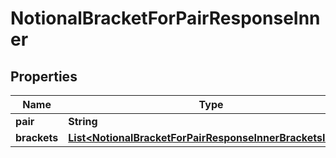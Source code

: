 

# NotionalBracketForPairResponseInner


## Properties

| Name | Type | Description | Notes |
|------------ | ------------- | ------------- | -------------|
|**pair** | **String** |  |  [optional] |
|**brackets** | [**List&lt;NotionalBracketForPairResponseInnerBracketsInner&gt;**](NotionalBracketForPairResponseInnerBracketsInner.md) |  |  [optional] |



